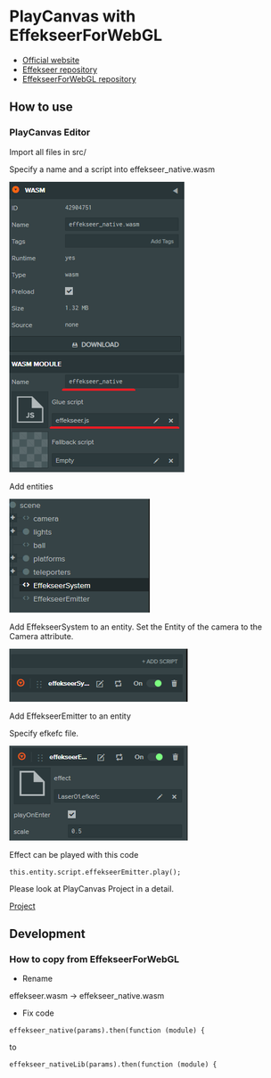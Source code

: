 # PlayCanvas with EffekseerForWebGL

- [Official website](http://effekseer.github.io)
- [Effekseer repository](https://github.com/effekseer/Effekseer)
- [EffekseerForWebGL repository](https://github.com/effekseer/EffekseerForWebGL)

## How to use

### PlayCanvas Editor

Import all files in src/

Specify a name and a script into effekseer_native.wasm

![](docs/images/wasmModule.png)

Add entities

![](docs/images/AddEntity.png)

Add EffekseerSystem to an entity. Set the Entity of the camera to the Camera attribute.

![](docs/images/EffekseerSyatemScript.png)

Add EffekseerEmitter to an entity

Specify efkefc file.

![](docs/images/EffekseerEmitterScript.png)

Effect can be played with this code

```
this.entity.script.effekseerEmitter.play();
```

Please look at PlayCanvas Project in a detail.

[Project](https://playcanvas.com/project/649529/overview/effekseersimplesample)

## Development

### How to copy from EffekseerForWebGL

- Rename

effekseer.wasm -> effekseer_native.wasm

- Fix code

```
effekseer_native(params).then(function (module) {
```

to

```
effekseer_nativeLib(params).then(function (module) {
```
